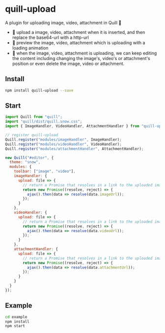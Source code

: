 # quill-upload

A plugin for uploading image, video, attachment in Quill 🌇

- 🌟 upload a image, video, attachment when it is inserted, and then replace the base64-url with a http-url
- 🌟 preview the image, video, attachment which is uploading with a loading animation
- 🌟 when the image, video, attachment is uploading, we can keep editing the content including changing the image's, video's or attachment's position or even delete the image, video or attachment.

## Install

```bash
npm install quill-upload --save
```

## Start

```js
import Quill from "quill";
import "quill/dist/quill.snow.css";
import { ImageHandler, VideoHandler, AttachmentHandler } from "quill-upload";

// register quill-upload
Quill.register("modules/imageHandler", ImageHandler);
Quill.register("modules/videoHandler", VideoHandler);
Quill.register("modules/attachmentHandler", AttachmentHandler);

new Quill("#editor", {
  theme: "snow",
  modules: {
    toolbar: ["image", "video"],
    imageHandler: {
      upload: file => {
        // return a Promise that resolves in a link to the uploaded image
        return new Promise((resolve, reject) => {
          ajax().then(data => resolve(data.imageUrl));
        });
      }
    },
    videoHandler: {
      upload: file => {
        // return a Promise that resolves in a link to the uploaded image
        return new Promise((resolve, reject) => {
          ajax().then(data => resolve(data.videoUrl));
        });
      }
    },
    attachmentHandler: {
      upload: file => {
        // return a Promise that resolves in a link to the uploaded image
        return new Promise((resolve, reject) => {
          ajax().then(data => resolve(data.attachmentUrl));
        });
      }
    }
  }
});
```

## Example

```bash
cd example
npm install
npm start
```
